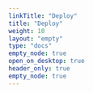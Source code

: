 ```yaml
---
linkTitle: "Deploy"
title: "Deploy"
weight: 10
layout: "empty"
type: "docs"
empty_node: true
open_on_desktop: true
header_only: true
empty_node: true
---
```

